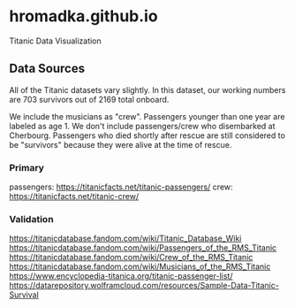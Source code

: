 # hromadka.github.io
Titanic Data Visualization

## Data Sources
All of the Titanic datasets vary slightly.  In this dataset, our working numbers are 703 survivors out of 2169 total onboard.  

We include the musicians as "crew".  Passengers younger than one year are labeled as age 1.  We don't include passengers/crew who disembarked at Cherbourg.  Passengers who died shortly after rescue are still considered to be "survivors" because they were alive at the time of rescue.  

### Primary
passengers: https://titanicfacts.net/titanic-passengers/
crew: https://titanicfacts.net/titanic-crew/

### Validation
https://titanicdatabase.fandom.com/wiki/Titanic_Database_Wiki
https://titanicdatabase.fandom.com/wiki/Passengers_of_the_RMS_Titanic
https://titanicdatabase.fandom.com/wiki/Crew_of_the_RMS_Titanic
https://titanicdatabase.fandom.com/wiki/Musicians_of_the_RMS_Titanic
https://www.encyclopedia-titanica.org/titanic-passenger-list/
https://datarepository.wolframcloud.com/resources/Sample-Data-Titanic-Survival

